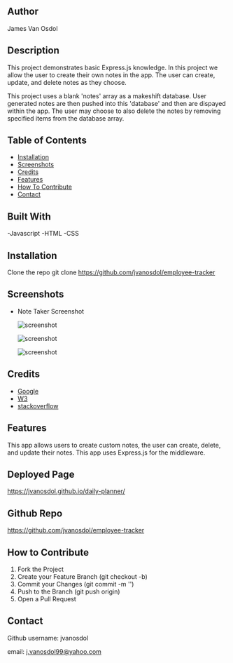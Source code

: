 ## <Note-Taker-Challenge>

## Author

James Van Osdol

## Description

This project demonstrates basic Express.js knowledge. In this project we allow the user to create their own notes in the app. The user can create, update, and delete notes as they choose. 

This project uses a blank 'notes' array as a makeshift database. User generated notes are then pushed into this 'database' and then are dispayed within the app. The user may choose to also delete the notes by removing specified items from the database array.


## Table of Contents

- [Installation](#installation)
- [Screenshots](#screenshots)
- [Credits](#credits)
- [Features](#features)
- [How To Contribute](#how-to-contribute)
- [Contact](#contact)


## Built With

-Javascript
-HTML
-CSS



## Installation

Clone the repo
git clone https://github.com/jvanosdol/employee-tracker


## Screenshots


- Note Taker Screenshot


  ![screenshot](/assets/images/note-taker-home.png)
  
  ![screenshot](/assets/images/note-taker-menu.png)

  ![screenshot](/assets/images/note-taker-item.png)


## Credits

- [Google](https://www.google.com)
- [W3](https://www.w3schools.com)
- [stackoverflow](https://stackoverflow.com/)

## Features

This app allows users to create custom notes, the user can create, delete, and update their notes. This app uses Express.js for the middleware. 


## Deployed Page

https://jvanosdol.github.io/daily-planner/


## Github Repo

https://github.com/jvanosdol/employee-tracker


## How to Contribute

1. Fork the Project
2. Create your Feature Branch (git checkout -b)
3. Commit your Changes (git commit -m '')
4. Push to the Branch (git push origin)
5. Open a Pull Request


## Contact

Github username: jvanosdol

email: j.vanosdol99@yahoo.com

